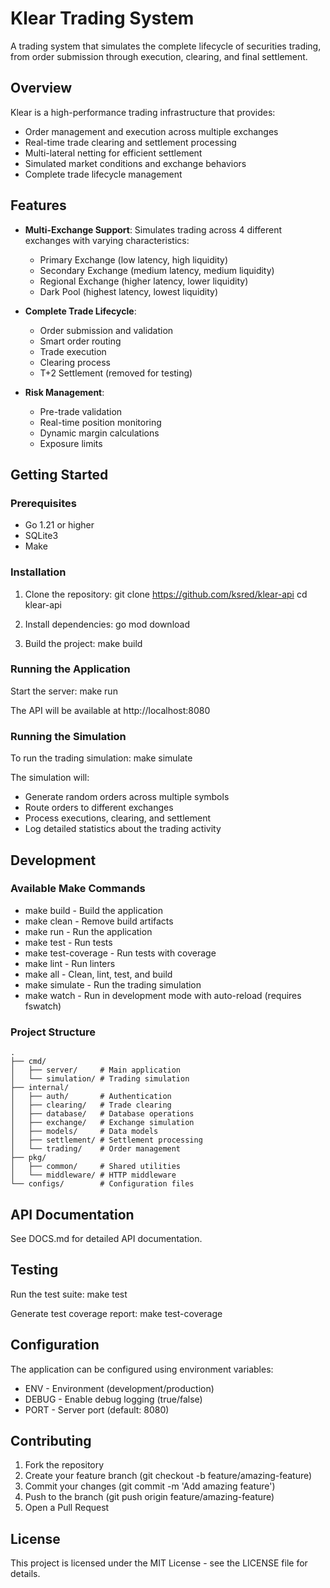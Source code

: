 # Klear Trading System

A trading system that simulates the complete lifecycle of securities trading, from order submission through execution, clearing, and final settlement.

## Overview

Klear is a high-performance trading infrastructure that provides:
- Order management and execution across multiple exchanges
- Real-time trade clearing and settlement processing
- Multi-lateral netting for efficient settlement
- Simulated market conditions and exchange behaviors
- Complete trade lifecycle management

## Features

- **Multi-Exchange Support**: Simulates trading across 4 different exchanges with varying characteristics:
  - Primary Exchange (low latency, high liquidity)
  - Secondary Exchange (medium latency, medium liquidity)
  - Regional Exchange (higher latency, lower liquidity)
  - Dark Pool (highest latency, lowest liquidity)

- **Complete Trade Lifecycle**:
  - Order submission and validation
  - Smart order routing
  - Trade execution
  - Clearing process
  - T+2 Settlement (removed for testing)

- **Risk Management**:
  - Pre-trade validation
  - Real-time position monitoring
  - Dynamic margin calculations
  - Exposure limits

## Getting Started

### Prerequisites

- Go 1.21 or higher
- SQLite3
- Make

### Installation

1. Clone the repository:
   git clone https://github.com/ksred/klear-api
   cd klear-api

2. Install dependencies:
   go mod download

3. Build the project:
   make build

### Running the Application

Start the server:
   make run

The API will be available at http://localhost:8080

### Running the Simulation

To run the trading simulation:
   make simulate

The simulation will:
- Generate random orders across multiple symbols
- Route orders to different exchanges
- Process executions, clearing, and settlement
- Log detailed statistics about the trading activity

## Development

### Available Make Commands

- make build - Build the application
- make clean - Remove build artifacts
- make run - Run the application
- make test - Run tests
- make test-coverage - Run tests with coverage
- make lint - Run linters
- make all - Clean, lint, test, and build
- make simulate - Run the trading simulation
- make watch - Run in development mode with auto-reload (requires fswatch)

### Project Structure
```
.
├── cmd/
│   ├── server/     # Main application
│   └── simulation/ # Trading simulation
├── internal/
│   ├── auth/       # Authentication
│   ├── clearing/   # Trade clearing
│   ├── database/   # Database operations
│   ├── exchange/   # Exchange simulation
│   ├── models/     # Data models
│   ├── settlement/ # Settlement processing
│   └── trading/    # Order management
├── pkg/
│   ├── common/     # Shared utilities
│   └── middleware/ # HTTP middleware
└── configs/        # Configuration files
```

## API Documentation

See DOCS.md for detailed API documentation.

## Testing

Run the test suite:
   make test

Generate test coverage report:
   make test-coverage

## Configuration

The application can be configured using environment variables:

- ENV - Environment (development/production)
- DEBUG - Enable debug logging (true/false)
- PORT - Server port (default: 8080)

## Contributing

1. Fork the repository
2. Create your feature branch (git checkout -b feature/amazing-feature)
3. Commit your changes (git commit -m 'Add amazing feature')
4. Push to the branch (git push origin feature/amazing-feature)
5. Open a Pull Request

## License

This project is licensed under the MIT License - see the LICENSE file for details.